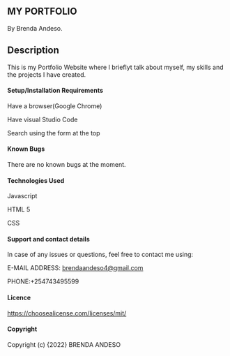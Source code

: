 ## MY PORTFOLIO
By Brenda Andeso.

## Description
This is my Portfolio Website where I brieflyt talk about myself, my skills and the projects I have created. 

#### Setup/Installation Requirements
Have a browser(Google Chrome)

Have visual Studio Code

Search using the form at the top

#### Known Bugs
There are no known bugs at the moment.

#### Technologies Used
Javascript

HTML 5

CSS

#### Support and contact details
In case of any issues or questions, feel free to contact me using:

E-MAIL ADDRESS: brendaandeso4@gmail.com

PHONE:+254743495599

#### Licence
https://choosealicense.com/licenses/mit/

#### Copyright
Copyright (c) {2022} BRENDA ANDESO